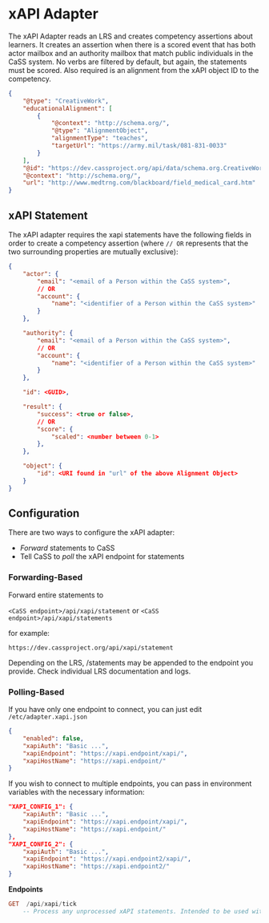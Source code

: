 # xAPI Adapter

The xAPI Adapter reads an LRS and creates competency assertions about learners. It creates an assertion when there is a scored event that has both actor mailbox and an authority mailbox that match public individuals in the CaSS system. No verbs are filtered by default, but again, the statements must be scored. Also required is an alignment from the xAPI object ID to the competency.

```json
{
    "@type": "CreativeWork",
    "educationalAlignment": [
        {
            "@context": "http://schema.org/",
            "@type": "AlignmentObject",
            "alignmentType": "teaches",
            "targetUrl": "https://army.mil/task/081-831-0033"
        }
    ],
    "@id": "https://dev.cassproject.org/api/data/schema.org.CreativeWork/ca22e231-0dc9-4368-85c7-4e37e96c710d/1525956177976",
    "@context": "http://schema.org/",
    "url": "http://www.medtrng.com/blackboard/field_medical_card.htm"
}
```

## xAPI Statement

The xAPI adapter requires the xapi statements have the following fields in order to create a competency assertion (where ```// OR``` represents that the two surrounding properties are mutually exclusive):
```json
{
    "actor": {
        "email": "<email of a Person within the CaSS system>",
        // OR
        "account": {
            "name": "<identifier of a Person within the CaSS system>"
        }
    },

    "authority": {
        "email": "<email of a Person within the CaSS system>",
        // OR
        "account": {
            "name": "<identifier of a Person within the CaSS system>"
        }
    },

    "id": <GUID>,

    "result": {
        "success": <true or false>,
        // OR
        "score": {
            "scaled": <number between 0-1>
        },
    },

    "object": {
        "id": <URI found in "url" of the above Alignment Object>
    }
}
```

## Configuration

There are two ways to configure the xAPI adapter:
* *Forward* statements to CaSS
* Tell CaSS to *poll* the xAPI endpoint for statements

### Forwarding-Based

Forward entire statements to

```<CaSS endpoint>/api/xapi/statement```
or
```<CaSS endpoint>/api/xapi/statements```

for example:

```https://dev.cassproject.org/api/xapi/statement```

Depending on the LRS, /statements may be appended to the endpoint you provide. Check individual LRS documentation and logs.

### Polling-Based

If you have only one endpoint to connect, you can just edit ```/etc/adapter.xapi.json```
```json
{
    "enabled": false,
    "xapiAuth": "Basic ...",
    "xapiEndpoint": "https://xapi.endpoint/xapi/",
    "xapiHostName": "https://xapi.endpoint/"
}
```

If you wish to connect to multiple endpoints, you can pass in environment variables with the necessary information:
```json
"XAPI_CONFIG_1": {
    "xapiAuth": "Basic ...",
    "xapiEndpoint": "https://xapi.endpoint/xapi/",
    "xapiHostName": "https://xapi.endpoint/"
},
"XAPI_CONFIG_2": {
    "xapiAuth": "Basic ...",
    "xapiEndpoint": "https://xapi.endpoint2/xapi/",
    "xapiHostName": "https://xapi.endpoint2/"
}
```

**Endpoints**
```hs
GET  /api/xapi/tick
    -- Process any unprocessed xAPI statements. Intended to be used with a cron job
```